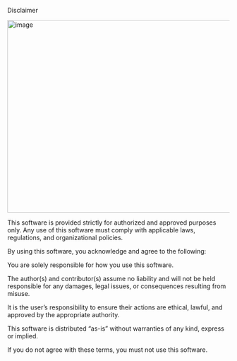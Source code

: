 Disclaimer

<img width="724" height="436" alt="image" src="https://github.com/user-attachments/assets/a50360a3-4a0f-44a8-819c-66a024372d8c" />


This software is provided strictly for authorized and approved purposes only. Any use of this software must comply with applicable laws, regulations, and organizational policies.

By using this software, you acknowledge and agree to the following:

You are solely responsible for how you use this software.

The author(s) and contributor(s) assume no liability and will not be held responsible for any damages, legal issues, or consequences resulting from misuse.

It is the user’s responsibility to ensure their actions are ethical, lawful, and approved by the appropriate authority.

This software is distributed “as-is” without warranties of any kind, express or implied.

If you do not agree with these terms, you must not use this software.
